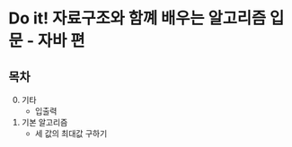 # Do it! 자료구조와 함꼐 배우는 알고리즘 입문 - 자바 편



## 목차
0. 기타
   - 입출력
1. 기본 알고리즘
   - 세 값의 최대값 구하기










